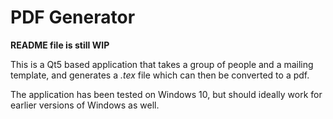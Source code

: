 # PDF Generator
**README file is still WIP**

This is a Qt5 based application that takes a group of people and a mailing template, and generates a *.tex* file which can then be converted to a pdf.

The application has been tested on Windows 10, but should ideally work for earlier versions of Windows as well.
